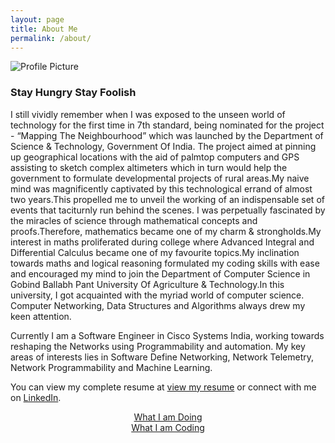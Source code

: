 ```yaml
---
layout: page
title: About Me
permalink: /about/
---
```


<img class="profile" src="{{ site.baseurl }}/assets/gaurav1.jpg" title="Profile Picture">

### Stay Hungry Stay Foolish


 
 I still vividly remember when I was exposed to the unseen world of technology for the first time in 7th standard, being 
 nominated for the project - “Mapping The Neighbourhood” which was launched by the Department of Science & Technology, 
 Government Of India. The project aimed at pinning up geographical locations with the aid of palmtop computers and GPS 
 assisting to sketch complex altimeters which in turn would help the government to formulate developmental projects of rural
 areas.My naive mind was magnificently captivated by this technological errand of almost two years.This propelled me to unveil 
 the working of an indispensable set of events that taciturnly run behind the scenes. I was perpetually fascinated by the 
 miracles of science through mathematical concepts and proofs.Therefore, mathematics became one of my charm & strongholds.My 
 interest in maths proliferated during college where Advanced Integral and Differential Calculus became one of my favourite 
 topics.My inclination towards maths and logical reasoning formulated my coding skills with ease and encouraged my mind to 
 join the Department of Computer Science in Gobind Ballabh Pant University Of Agriculture & Technology.In this university, I 
 got acquainted with the myriad world of computer science. Computer Networking, Data Structures and Algorithms always drew my 
 keen attention.

Currently I am a Software Engineer in Cisco Systems India, working towards reshaping the Networks using Programmability and
automation. My key areas of interests lies in Software Define Networking, Network Telemetry, Network Programmability and 
Machine Learning.

You can view my complete resume at [view my resume][resume] or connect with me on [LinkedIn][linkedin].




<p align="center">
  <a href="https://photos.app.goo.gl/dNFSmZRkiXe06Oyz2">What I am Doing</a>
  <br>
  <a href="https://github.com/Gaurav-Pande">What I am Coding</a>
</p>


[Gaurav pande]: http://www.gauravpande.in
[doing]: https://www.google.com
[coding]: https://github.com/Gaurav-Pande
[resume]: http://www.gauravpande.in/assets/MyCV.pdf
[linkedin]: https://www.linkedin.com/in/gaurav-pande-b013104a
